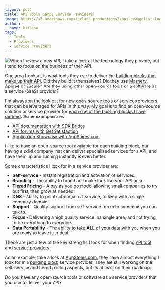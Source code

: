 ```yaml
---
layout: post
title: API Tools &amp; Service Providers
image: https://s3.amazonaws.com/kinlane-productions2/api-evangelist-logos/api-evangelist-butterfly-vertical.png
author:
  name: kinlane
tags:
  - Tools
  - Providers
  - Service Providers
---
```

[![](http://kinlane-productions2.s3.amazonaws.com/api-evangelist/app-showcase/Appstores.png)](http://appstores.com/)When I review a new API, I take a look at the technology they provide, but I tend to focus on the business of their API.

One area I look at, is what tools they use to deliver the [building blocks that make up their API](http://www.apievangelist.com/ecosystem-building-blocks.php "building blocks that make of their API"). Did they build it themselves? Did they use [Mashery](http://apievangelist.com/2010/10/10/mashery-api-services/ "Mashery"), [Apigee](http://apievangelist.com/2010/10/10/apigee-api-services/ "Apigee") or [3Scale](http://apievangelist.com/2010/10/10/3scale-api-services/ "3Scale")? Are they using other open-source tools or a software as a service (SaaS) provider?

I'm always on the look out for new open-source tools or services providers that can be leveraged for APIs in this way. My goal is to find an open-source solution or service provider for [each one of the building blocks I have defined](http://www.apievangelist.com/ecosystem-building-blocks.php "each one of the building blocks i have defined"). Some examples are:

*   [API documentation with SDK Bridge](http://apievangelist.com/2010/10/09/api-documentation/ "API documentation with SDK Bridge")
*   [API forums with Get Satisfaction](http://apievangelist.com/2011/05/30/api-forums-using-get-satisfaction/ "API forums with Get Satisfaction")
*   [Application Showcase with AppStores.com](http://apievangelist.com/2011/06/08/a-white-label-api-appstore-platform/ "Application Showcase with AppStores.com")

I like to have an open-source tool available for each building block, but having a solid company that can deliver specialized services for a API, and have them up and running instantly is even better.

Some characteristics I look for in a service provider are:

*   **Self-service** \- Instant registration and activation of services.
*   **Branding** - The ability to brand and make look like your API area.
*   **Tiered Pricing** \- A pay as you go model allowing small companies to try out first, then grow as needed.
*   **DNS** - Ability to point subdomain at service, to keep with a single company domain.
*   **Support** - Quality support from self-service forum to someone you can talk to.
*   **Focus** - Delivering a high quality service ina single area, and not trying to be everything to everyone.
*   **Data Portability** - The ability to take **ALL** of your data with you when you are ready to leave is critical.

These are just a few of the key strengths I look for when finding [API tool](http://apievangelist.com/category/tools/ "API Tool") and [service providers](http://apievangelist.com/category/services/ "service providers").

As an example, take a look at [AppStores.com](http://appstores.com/ "AppStores.com"), they have almost everything I look for in a [building block](http://www.apievangelist.com/ecosystem-building-blocks.php "building block") service provider. They are still working on the self-service and tiered pricing aspects, but its at least on their roadmap.

Do you have any open-source tools or software as a service providers that you use to deliver your API?